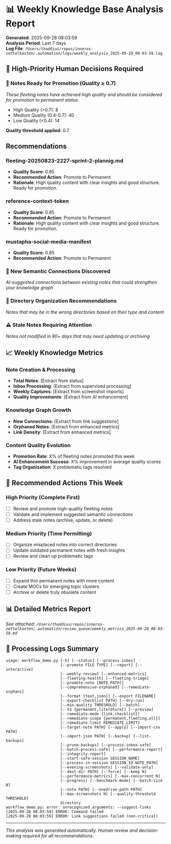 # 📊 Weekly Knowledge Base Analysis Report
**Generated**: 2025-09-28 08:03:59  
**Analysis Period**: Last 7 days  
**Log File**: `/Users/thaddius/repos/inneros-zettelkasten/.automation/logs/weekly_analysis_2025-09-28_08-03-58.log`

## 🎯 High-Priority Human Decisions Required

### 🚀 Notes Ready for Promotion (Quality ≥ 0.7)
*These fleeting notes have achieved high quality and should be considered for promotion to permanent status*

- High Quality (>0.7): 8
- Medium Quality (0.4-0.7): 40
- Low Quality (<0.4): 14

**Quality threshold applied**: 0.7

## Recommendations

### fleeting-20250823-2227-sprint-2-plannig.md
- **Quality Score**: 0.85
- **Recommended Action**: Promote to Permanent
- **Rationale**: High quality content with clear insights and good structure. Ready for promotion.

### reference-context-token
- **Quality Score**: 0.85
- **Recommended Action**: Promote to Permanent
- **Rationale**: High quality content with clear insights and good structure. Ready for promotion.

### mustapha-social-media-manifest
- **Quality Score**: 0.85
- **Recommended Action**: Promote to Permanent

### 🔗 New Semantic Connections Discovered
*AI-suggested connections between existing notes that could strengthen your knowledge graph*


### 📁 Directory Organization Recommendations
*Notes that may be in the wrong directories based on their type and content*

### ⚠️ Stale Notes Requiring Attention
*Notes not modified in 90+ days that may need updating or archiving*

## 📈 Weekly Knowledge Metrics

### Note Creation & Processing
- **Total Notes**: [Extract from status]
- **Inbox Processing**: [Extract from supervised processing]
- **Weekly Captures**: [Extract from screenshot imports]
- **Quality Improvements**: [Extract from AI enhancement]

### Knowledge Graph Growth
- **New Connections**: [Extract from link suggestions]
- **Orphaned Notes**: [Extract from enhanced metrics]
- **Link Density**: [Extract from enhanced metrics]

### Content Quality Evolution
- **Promotion Rate**: X% of fleeting notes promoted this week
- **AI Enhancement Success**: X% improvement in average quality scores
- **Tag Organization**: X problematic tags resolved

## 🔄 Recommended Actions This Week

### High Priority (Complete First)
- [ ] Review and promote high-quality fleeting notes
- [ ] Validate and implement suggested semantic connections
- [ ] Address stale notes (archive, update, or delete)

### Medium Priority (Time Permitting)  
- [ ] Organize misplaced notes into correct directories
- [ ] Update outdated permanent notes with fresh insights
- [ ] Review and clean up problematic tags

### Low Priority (Future Weeks)
- [ ] Expand thin permanent notes with more content
- [ ] Create MOCs for emerging topic clusters
- [ ] Archive or delete truly obsolete content

## 📊 Detailed Metrics Report
*See attached: `/Users/thaddius/repos/inneros-zettelkasten/.automation/review_queue/weekly_metrics_2025-09-28_08-03-58.md`*

## 📄 Processing Logs Summary
```
usage: workflow_demo.py [-h] [--status] [--process-inbox]
                        [--promote FILE TYPE] [--report] [--interactive]
                        [--weekly-review] [--enhanced-metrics]
                        [--fleeting-health] [--fleeting-triage]
                        [--promote-note [NOTE_PATH]]
                        [--comprehensive-orphaned] [--remediate-orphans]
                        [--format {text,json}] [--export FILENAME]
                        [--export-checklist PATH] [--dry-run]
                        [--min-quality THRESHOLD] [--batch]
                        [--to {permanent,literature}] [--preview]
                        [--remediate-mode {link,checklist}]
                        [--remediate-scope {permanent,fleeting,all}]
                        [--remediate-limit REMEDIATE_LIMIT]
                        [--target-note PATH] [--apply] [--import-csv PATH]
                        [--import-json PATH] [--backup] [--list-backups]
                        [--prune-backups] [--process-inbox-safe]
                        [--batch-process-safe] [--performance-report]
                        [--integrity-report]
                        [--start-safe-session SESSION_NAME]
                        [--process-in-session SESSION_ID NOTE_PATH]
                        [--evening-screenshots] [--validate-only]
                        [--dest-dir PATH] [--force] [--keep N]
                        [--performance-metrics] [--max-concurrent N]
                        [--progress] [--benchmark-mode] [--batch-size N]
                        [--note PATH] [--onedrive-path PATH]
                        [--max-screenshots N] [--quality-threshold THRESHOLD]
                        directory
workflow_demo.py: error: unrecognized arguments: --suggest-links
[2025-09-28 08:03:59] ERROR: Command failed
[2025-09-28 08:03:59] ERROR: Link suggestions failed (non-critical)
```

---
*This analysis was generated automatically. Human review and decision-making required for all recommendations.*
